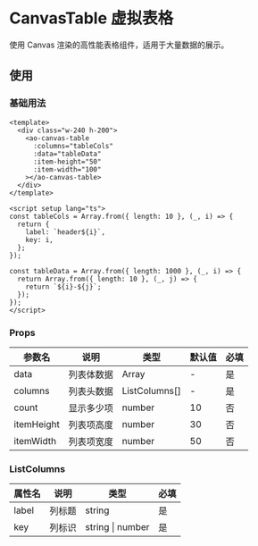 # CanvasTable 虚拟表格

使用 Canvas 渲染的高性能表格组件，适用于大量数据的展示。

## 使用

### 基础用法

<script setup lang="ts">
const tableCols = Array.from({ length: 10 }, (_, i) => {
  return {
    label: `header${i}`,
    key: i,
  };
});

const tableData = Array.from({ length: 1000 }, (_, i) => {
  return Array.from({ length: 10 }, (_, j) => {
    return `${i}-${j}`;
  });
});
</script>

<div class="w-190 h-140">
  <ao-canvas-table
    :columns="tableCols"
    :data="tableData"
    :item-height="50"
    :item-width="75"
  ></ao-canvas-table>
</div>

```vue
<template>
  <div class="w-240 h-200">
    <ao-canvas-table
      :columns="tableCols"
      :data="tableData"
      :item-height="50"
      :item-width="100"
    ></ao-canvas-table>
  </div>
</template>

<script setup lang="ts">
const tableCols = Array.from({ length: 10 }, (_, i) => {
  return {
    label: `header${i}`,
    key: i,
  };
});

const tableData = Array.from({ length: 1000 }, (_, i) => {
  return Array.from({ length: 10 }, (_, j) => {
    return `${i}-${j}`;
  });
});
</script>
```
### Props

| 参数名 | 说明 | 类型 | 默认值 | 必填 |
| --- | --- | --- | --- | --- |
| data | 列表体数据 | Array | - | 是 |
| columns | 列表头数据 | ListColumns[] | - | 是 |
| count | 显示多少项 | number | 10 | 否 |
| itemHeight | 列表项高度 | number | 30 | 否 |
| itemWidth | 列表项宽度 | number | 50 | 否 |

### ListColumns

| 属性名 | 说明 | 类型 | 必填 |
| --- | --- | --- | --- |
| label | 列标题 | string | 是 |
| key | 列标识 | string \| number | 是 |